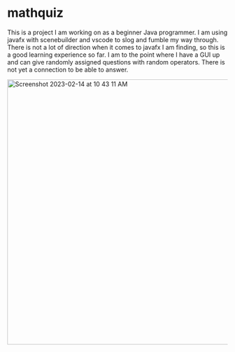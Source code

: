 # mathquiz

This is a project I am working on as a beginner Java programmer. I am using javafx with scenebuilder and vscode to slog and fumble my way through.
There is not a lot of direction when it comes to javafx I am finding, so this is a good learning experience so far.
I am to the point where I have a GUI up and can give randomly assigned questions with random operators.
There is not yet a connection to be able to answer.

<img width="605" alt="Screenshot 2023-02-14 at 10 43 11 AM" src="https://user-images.githubusercontent.com/37961542/218786518-73e5a2d4-0c69-4182-b01e-50139ac26b38.png">
